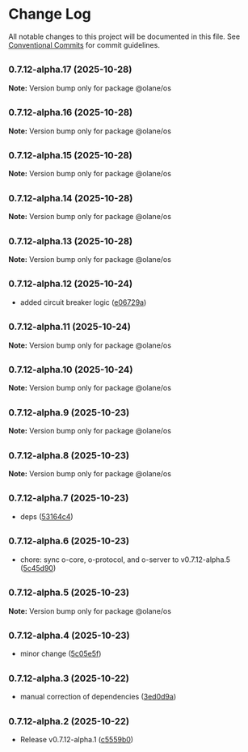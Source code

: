 # Change Log

All notable changes to this project will be documented in this file.
See [Conventional Commits](https://conventionalcommits.org) for commit guidelines.

## <small>0.7.12-alpha.17 (2025-10-28)</small>

**Note:** Version bump only for package @olane/os

## <small>0.7.12-alpha.16 (2025-10-28)</small>

**Note:** Version bump only for package @olane/os

## <small>0.7.12-alpha.15 (2025-10-28)</small>

**Note:** Version bump only for package @olane/os

## <small>0.7.12-alpha.14 (2025-10-28)</small>

**Note:** Version bump only for package @olane/os

## <small>0.7.12-alpha.13 (2025-10-28)</small>

**Note:** Version bump only for package @olane/os

## <small>0.7.12-alpha.12 (2025-10-24)</small>

- added circuit breaker logic ([e06729a](https://github.com/olane-labs/olane/commit/e06729a))

## <small>0.7.12-alpha.11 (2025-10-24)</small>

**Note:** Version bump only for package @olane/os

## <small>0.7.12-alpha.10 (2025-10-24)</small>

**Note:** Version bump only for package @olane/os

## <small>0.7.12-alpha.9 (2025-10-23)</small>

**Note:** Version bump only for package @olane/os

## <small>0.7.12-alpha.8 (2025-10-23)</small>

**Note:** Version bump only for package @olane/os

## <small>0.7.12-alpha.7 (2025-10-23)</small>

- deps ([53164c4](https://github.com/olane-labs/olane/commit/53164c4))

## <small>0.7.12-alpha.6 (2025-10-23)</small>

- chore: sync o-core, o-protocol, and o-server to v0.7.12-alpha.5 ([5c45d90](https://github.com/olane-labs/olane/commit/5c45d90))

## <small>0.7.12-alpha.5 (2025-10-23)</small>

**Note:** Version bump only for package @olane/os

## <small>0.7.12-alpha.4 (2025-10-23)</small>

- minor change ([5c05e5f](https://github.com/olane-labs/olane/commit/5c05e5f))

## <small>0.7.12-alpha.3 (2025-10-22)</small>

- manual correction of dependencies ([3ed0d9a](https://github.com/olane-labs/olane/commit/3ed0d9a))

## <small>0.7.12-alpha.2 (2025-10-22)</small>

- Release v0.7.12-alpha.1 ([c5559b0](https://github.com/olane-labs/olane/commit/c5559b0))
